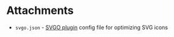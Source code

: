 # Attachments

- `svgo.json` - [SVGO plugin](https://github.com/svg/svgo) config file for optimizing SVG icons